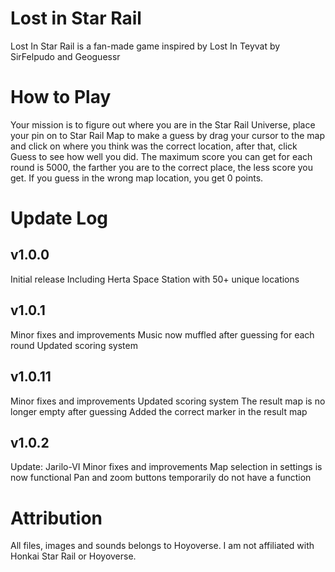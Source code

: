 # Lost in Star Rail
Lost In Star Rail is a fan-made game inspired by Lost In Teyvat by SirFelpudo and Geoguessr

# How to Play
Your mission is to figure out where you are in the Star Rail Universe, place your pin on to Star Rail Map to make a guess by drag your cursor to the map and click on where you think was the correct location, after that, click Guess to see how well you did.
The maximum score you can get for each round is 5000, the farther you are to the correct place, the less score you get. 
If you guess in the wrong map location, you get 0 points.

# Update Log
## v1.0.0

Initial release
Including Herta Space Station with 50+ unique locations
## v1.0.1

Minor fixes and improvements
Music now muffled after guessing for each round
Updated scoring system
## v1.0.11

Minor fixes and improvements
Updated scoring system
The result map is no longer empty after guessing
Added the correct marker in the result map
## v1.0.2

Update: Jarilo-VI
Minor fixes and improvements
Map selection in settings is now functional
Pan and zoom buttons temporarily do not have a function

# Attribution
All files, images and sounds belongs to Hoyoverse. I am not affiliated with Honkai Star Rail or Hoyoverse.

